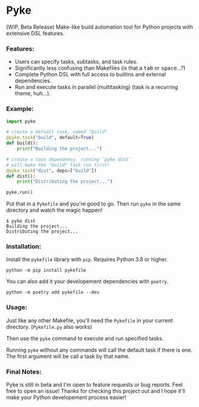 # Pyke

(WIP, Beta Release) Make-like build automation tool for Python projects with extensive DSL features.

### Features:

+ Users can specify tasks, subtasks, and task rules.
+ Significantly less confusing than Makefiles (is that a <kbd>tab</kbd> or <kbd>space</kbd>...?)
+ Complete Python DSL with full access to builtins and external dependencies.
+ Run and execute tasks in parallel (multitasking) (task is a recurring theme, huh...).

### **Example:**

```python
import pyke

# create a defualt task, named "build"
@pyke.task("build", default=True)
def build():
    print("Building the project...")

# create a task dependency. running `pyke dist` 
# will make the "build" task run first! 
@pyke.task("dist", deps=["build"])
def dist():
    print("Distributing the project...")

pyke.run()
```

Put that in a `Pykefile` and you're good to go. Then run `pyke` in the same directory and watch the magic happen!

```shell
$ pyke dist
Building the project...
Distributing the project...
```

### Installation:

Install the `pykefile` library with `pip`. Requires Python 3.8 or higher.

```shell
python -m pip install pykefile
```

You can also add it your developement dependencies with `poetry`.

```shell
python -m poetry add pykefile --dev 
```

### Usage:

Just like any other Makefile, you'll need the `Pykefile` in your current directory. (`Pykefile.py` also works)

Then use the `pyke` command to execute and run specified tasks. 

Running `pyke` without any commands will call the default task if there is one. The first argument will be call a task by that name.


### Final Notes:

Pyke is still in beta and I'm open to feature requests or bug reports. Feel free to open an issue! Thanks for checking this project out and I hope it'll make your Python developement process easier!